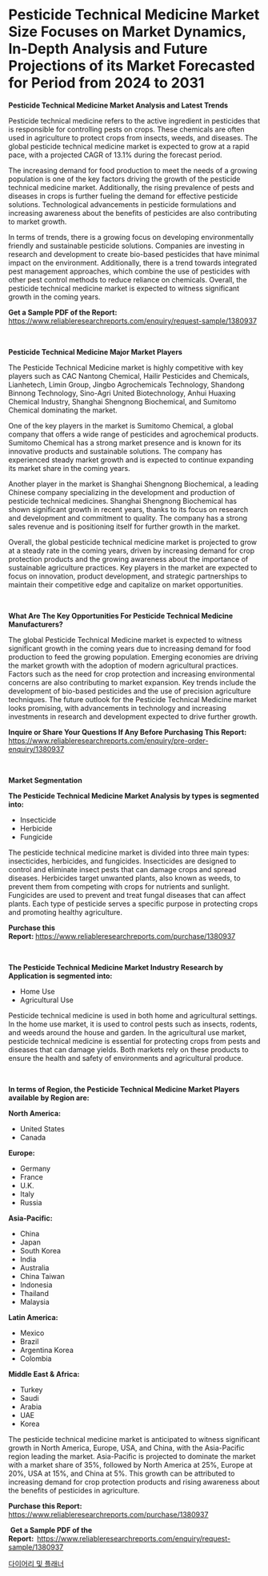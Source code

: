 <p><h1>Pesticide Technical Medicine Market Size Focuses on Market Dynamics, In-Depth Analysis and Future Projections of its Market Forecasted for Period from 2024 to 2031</h1></p><p><strong>Pesticide Technical Medicine Market Analysis and Latest Trends</strong></p>
<p><p>Pesticide technical medicine refers to the active ingredient in pesticides that is responsible for controlling pests on crops. These chemicals are often used in agriculture to protect crops from insects, weeds, and diseases. The global pesticide technical medicine market is expected to grow at a rapid pace, with a projected CAGR of 13.1% during the forecast period.</p><p>The increasing demand for food production to meet the needs of a growing population is one of the key factors driving the growth of the pesticide technical medicine market. Additionally, the rising prevalence of pests and diseases in crops is further fueling the demand for effective pesticide solutions. Technological advancements in pesticide formulations and increasing awareness about the benefits of pesticides are also contributing to market growth.</p><p>In terms of trends, there is a growing focus on developing environmentally friendly and sustainable pesticide solutions. Companies are investing in research and development to create bio-based pesticides that have minimal impact on the environment. Additionally, there is a trend towards integrated pest management approaches, which combine the use of pesticides with other pest control methods to reduce reliance on chemicals. Overall, the pesticide technical medicine market is expected to witness significant growth in the coming years.</p></p>
<p><strong>Get a Sample PDF of the Report:&nbsp;</strong> <a href="https://www.reliableresearchreports.com/enquiry/request-sample/1380937">https://www.reliableresearchreports.com/enquiry/request-sample/1380937</a></p>
<p>&nbsp;</p>
<p><strong>Pesticide Technical Medicine Major Market Players</strong></p>
<p><p>The Pesticide Technical Medicine market is highly competitive with key players such as CAC Nantong Chemical, Hailir Pesticides and Chemicals, Lianhetech, Limin Group, Jingbo Agrochemicals Technology, Shandong Binnong Technology, Sino-Agri United Biotechnology, Anhui Huaxing Chemical Industry, Shanghai Shengnong Biochemical, and Sumitomo Chemical dominating the market.</p><p>One of the key players in the market is Sumitomo Chemical, a global company that offers a wide range of pesticides and agrochemical products. Sumitomo Chemical has a strong market presence and is known for its innovative products and sustainable solutions. The company has experienced steady market growth and is expected to continue expanding its market share in the coming years.</p><p>Another player in the market is Shanghai Shengnong Biochemical, a leading Chinese company specializing in the development and production of pesticide technical medicines. Shanghai Shengnong Biochemical has shown significant growth in recent years, thanks to its focus on research and development and commitment to quality. The company has a strong sales revenue and is positioning itself for further growth in the market.</p><p>Overall, the global pesticide technical medicine market is projected to grow at a steady rate in the coming years, driven by increasing demand for crop protection products and the growing awareness about the importance of sustainable agriculture practices. Key players in the market are expected to focus on innovation, product development, and strategic partnerships to maintain their competitive edge and capitalize on market opportunities.</p></p>
<p>&nbsp;</p>
<p><strong>What Are The Key Opportunities For Pesticide Technical Medicine Manufacturers?</strong></p>
<p><p>The global Pesticide Technical Medicine market is expected to witness significant growth in the coming years due to increasing demand for food production to feed the growing population. Emerging economies are driving the market growth with the adoption of modern agricultural practices. Factors such as the need for crop protection and increasing environmental concerns are also contributing to market expansion. Key trends include the development of bio-based pesticides and the use of precision agriculture techniques. The future outlook for the Pesticide Technical Medicine market looks promising, with advancements in technology and increasing investments in research and development expected to drive further growth.</p></p>
<p><strong>Inquire or Share Your Questions If Any Before Purchasing This Report:</strong> <a href="https://www.reliableresearchreports.com/enquiry/pre-order-enquiry/1380937">https://www.reliableresearchreports.com/enquiry/pre-order-enquiry/1380937</a></p>
<p>&nbsp;</p>
<p><strong>Market Segmentation</strong></p>
<p><strong>The Pesticide Technical Medicine Market Analysis by types is segmented into:</strong></p>
<p><ul><li>Insecticide</li><li>Herbicide</li><li>Fungicide</li></ul></p>
<p><p>The pesticide technical medicine market is divided into three main types: insecticides, herbicides, and fungicides. Insecticides are designed to control and eliminate insect pests that can damage crops and spread diseases. Herbicides target unwanted plants, also known as weeds, to prevent them from competing with crops for nutrients and sunlight. Fungicides are used to prevent and treat fungal diseases that can affect plants. Each type of pesticide serves a specific purpose in protecting crops and promoting healthy agriculture.</p></p>
<p><strong>Purchase this Report:&nbsp;</strong><a href="https://www.reliableresearchreports.com/purchase/1380937">https://www.reliableresearchreports.com/purchase/1380937</a></p>
<p>&nbsp;</p>
<p><strong>The Pesticide Technical Medicine Market Industry Research by Application is segmented into:</strong></p>
<p><ul><li>Home Use</li><li>Agricultural Use</li></ul></p>
<p><p>Pesticide technical medicine is used in both home and agricultural settings. In the home use market, it is used to control pests such as insects, rodents, and weeds around the house and garden. In the agricultural use market, pesticide technical medicine is essential for protecting crops from pests and diseases that can damage yields. Both markets rely on these products to ensure the health and safety of environments and agricultural produce.</p></p>
<p>&nbsp;</p>
<p><strong>In terms of Region, the Pesticide Technical Medicine Market Players available by Region are:</strong></p>
<p>
    <p> <strong> North America: </strong>
        <ul>
            <li>United States</li>
            <li>Canada</li>
        </ul>
        </p> 
    <p> <strong> Europe: </strong>
        <ul>
            <li>Germany</li>
            <li>France</li>
            <li>U.K.</li>
            <li>Italy</li>
            <li>Russia</li>
        </ul>
        </p> 
    <p> <strong> Asia-Pacific: </strong>
        <ul>
            <li>China</li>
            <li>Japan</li>
            <li>South Korea</li>
            <li>India</li>
            <li>Australia</li>
            <li>China Taiwan</li>
            <li>Indonesia</li>
            <li>Thailand</li>
            <li>Malaysia</li>
        </ul>
        </p> 
    <p> <strong> Latin America: </strong>
        <ul>
            <li>Mexico</li>
            <li>Brazil</li>
            <li>Argentina Korea</li>
            <li>Colombia</li>
        </ul>
        </p> 
    <p> <strong> Middle East & Africa: </strong>
        <ul>
            <li>Turkey</li>
            <li>Saudi</li>
            <li>Arabia</li>
            <li>UAE</li>
            <li>Korea</li>
        </ul>
    </p>
    </p>
<p><p>The pesticide technical medicine market is anticipated to witness significant growth in North America, Europe, USA, and China, with the Asia-Pacific region leading the market. Asia-Pacific is projected to dominate the market with a market share of 35%, followed by North America at 25%, Europe at 20%, USA at 15%, and China at 5%. This growth can be attributed to increasing demand for crop protection products and rising awareness about the benefits of pesticides in agriculture.</p></p>
<p><strong>Purchase this Report: </strong><a href="https://www.reliableresearchreports.com/purchase/1380937">https://www.reliableresearchreports.com/purchase/1380937</a></p>
<p>&nbsp;<strong>Get a Sample PDF of the Report:&nbsp;&nbsp;</strong><a href="https://www.reliableresearchreports.com/enquiry/request-sample/1380937">https://www.reliableresearchreports.com/enquiry/request-sample/1380937</a></p>
<p><strong></strong></p>
<p><p><a href="https://github.com/xvz497517413/Market-Research-Report-List-1/blob/main/8454381194306.md">다이어리 및 플래너</a></p></p>